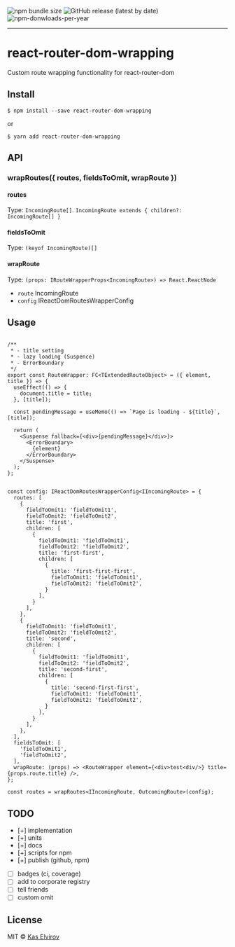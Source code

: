 ![npm bundle size](https://img.shields.io/bundlephobia/min/react-router-dom-wrapping) ![GitHub release (latest by date)](https://img.shields.io/github/v/release/kas-elvirov/react-router-dom-wrapping) <!-- ![npm-donwloads-per-week](https://img.shields.io/npm/dw/react-router-dom-wrapping) --> ![npm-donwloads-per-year](https://img.shields.io/npm/dy/react-router-dom-wrapping)

---

# react-router-dom-wrapping

Custom route wrapping functionality for react-router-dom

## Install

```
$ npm install --save react-router-dom-wrapping
```
or
```
$ yarn add react-router-dom-wrapping
```

## API

### wrapRoutes({ routes, fieldsToOmit, wrapRoute })

#### routes

Type: `IncomingRoute[]`. `IncomingRoute extends { children?: IncomingRoute[] }`

#### fieldsToOmit

Type: `(keyof IncomingRoute)[]`

#### wrapRoute

Type: `(props: IRouteWrapperProps<IncomingRoute>) => React.ReactNode`

- `route` IncomingRoute
- `config` IReactDomRoutesWrapperConfig<IncomingRoute>

## Usage

```tsx

/**
 * - title setting
 * - lazy loading (Suspence)
 * - ErrorBoundary
 */
export const RouteWrapper: FC<TExtendedRouteObject> = ({ element, title }) => {
  useEffect(() => {
    document.title = title;
  }, [title]);

  const pendingMessage = useMemo(() => `Page is loading - ${title}`, [title]);

  return (
    <Suspense fallback={<div>{pendingMessage}</div>}>
      <ErrorBoundary>
        {element}
      </ErrorBoundary>
    </Suspense>
  );
};


const config: IReactDomRoutesWrapperConfig<IIncomingRoute> = {
  routes: [
    {
      fieldToOmit1: 'fieldToOmit1',
      fieldToOmit2: 'fieldToOmit2',
      title: 'first',
      children: [
        {
          fieldToOmit1: 'fieldToOmit1',
          fieldToOmit2: 'fieldToOmit2',
          title: 'first-first',
          children: [
            {
              title: 'first-first-first',
              fieldToOmit1: 'fieldToOmit1',
              fieldToOmit2: 'fieldToOmit2',
            }
          ],
        }
      ],
    },
    {
      fieldToOmit1: 'fieldToOmit1',
      fieldToOmit2: 'fieldToOmit2',
      title: 'second',
      children: [
        {
          fieldToOmit1: 'fieldToOmit1',
          fieldToOmit2: 'fieldToOmit2',
          title: 'second-first',
          children: [
            {
              title: 'second-first-first',
              fieldToOmit1: 'fieldToOmit1',
              fieldToOmit2: 'fieldToOmit2',
            }
          ],
        }
      ],
    },
  ],
  fieldsToOmit: [
    'fieldToOmit1',
    'fieldToOmit2',
  ],
  wrapRoute: (props) => <RouteWrapper element={<div>test<div/>} title={props.route.title} />,
};

const routes = wrapRoutes<IIncomingRoute, OutcomingRoute>(config);

```

## TODO

- [+] implementation
- [+] units
- [+] docs
- [+] scripts for npm
- [+] publish (github, npm)
- [ ] badges (ci, coverage)
- [ ] add to corporate registry
- [ ] tell friends
- [ ] custom omit

## License

MIT © [Kas Elvirov](http://www.kas-elvirov.com/)
